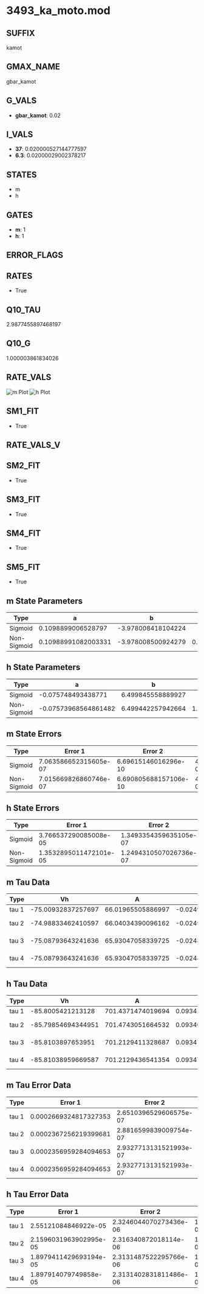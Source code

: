 # 3493_ka_moto.mod

## SUFFIX

kamot

## GMAX_NAME

gbar_kamot

## G_VALS

- **gbar_kamot**: 0.02

## I_VALS

- **37**: 0.020000527144777597
- **6.3**: 0.02000029002378217

## STATES

- m
- h

## GATES

- **m**: 1
- **h**: 1

## ERROR_FLAGS


## RATES

- True

## Q10_TAU

2.9877455897468197

## Q10_G

1.000003861834026

## RATE_VALS

![m Plot](/Users/pbozelos/Dropbox/icg-Chai-Panos/supermodels/output_markdown_files/K/3493_ka_moto.mod/images/m.png)
![h Plot](/Users/pbozelos/Dropbox/icg-Chai-Panos/supermodels/output_markdown_files/K/3493_ka_moto.mod/images/h.png)

## SM1_FIT

- True

## RATE_VALS_V

## SM2_FIT

- True

## SM3_FIT

- True

## SM4_FIT

- True

## SM5_FIT

- True

## m State Parameters

| Type | a | b | c | d |
| --- | --- | --- | --- | --- |
| Sigmoid | 0.1098899006528797 | -3.978008418104224 |
| Non-Sigmoid | 0.10988991082003331 | -3.978008500924279 | 0.9999999567832116 | 6.971883164989216e-08 |

## h State Parameters

| Type | a | b | c | d |
| --- | --- | --- | --- | --- |
| Sigmoid | -0.075748493438771 | 6.499845558889927 |
| Non-Sigmoid | -0.07573968564861482 | 6.499442257942664 | 1.0001616114682252 | -2.070162918909391e-06 |

## m State Errors

| Type | Error 1 | Error 2 | Error 3 |
| --- | --- | --- | --- |
| Sigmoid | 7.063586652315605e-07 | 6.69615146016296e-10 | 4.1318683667063825e-07 |
| Non-Sigmoid | 7.015669826860746e-07 | 6.690805688157106e-10 | 4.103839261228499e-07 |

## h State Errors

| Type | Error 1 | Error 2 | Error 3 |
| --- | --- | --- | --- |
| Sigmoid | 3.766537290085008e-05 | 1.3493354359635105e-07 | 3.2681696432231546e-05 |
| Non-Sigmoid | 1.3532895011472101e-05 | 1.2494310507026736e-07 | 1.1742296240593175e-05 |

## m Tau Data

| Type | Vh | A | b1 | b2 | c1 | c2 | d1 | d2 | e1 | e2 |
| --- | --- | --- | --- | --- | --- | --- | --- | --- | --- | --- |
| tau 1 | -75.00932837257697 | 66.01965505886997 | -0.0249033440092992 | -0.0581454500390415 |
| tau 2 | -74.98833462410597 | 66.04034390096162 | -0.024933274192415516 | 2.5185296735162157e-07 | -0.05811115082677579 | -1.2625792334658757e-07 |
| tau 3 | -75.08793643241636 | 65.93047058339725 | -0.024810734386907347 | -9.73949421218919e-07 | 4.022366599699133e-09 | -0.05833301181650511 | -5.701803270015865e-06 | -6.817693753803006e-08 |
| tau 4 | -75.08793643241636 | 65.93047058339725 | -0.024810734386907347 | -9.73949421218919e-07 | 4.022366599699133e-09 | 0.0 | -0.05833301181650511 | -5.701803270015865e-06 | -6.817693753803006e-08 | 0.0 |

## h Tau Data

| Type | Vh | A | b1 | b2 | c1 | c2 | d1 | d2 | e1 | e2 |
| --- | --- | --- | --- | --- | --- | --- | --- | --- | --- | --- |
| tau 1 | -85.8005421213128 | 701.4371474019694 | 0.09342002601372848 | 0.031138493668186083 |
| tau 2 | -85.79854694344951 | 701.4743051664532 | 0.0934096782818787 | -1.2783083521097578e-07 | 0.031143247773882672 | -4.483638775013915e-08 |
| tau 3 | -85.8103897653951 | 701.2129411328687 | 0.09347246886232992 | 2.4863100468659527e-06 | 5.294572186512847e-08 | 0.031113352065848556 | 3.5011548607081846e-07 | -1.6700688330601544e-09 |
| tau 4 | -85.81038959669587 | 701.2129436541354 | 0.09347246576086997 | 2.4864481814298953e-06 | 5.293888903712222e-08 | -1.9522755626668143e-12 | 0.03111335145395549 | 3.50092143651779e-07 | -1.6705506821126165e-09 | 1.3999493161006206e-14 |

## m Tau Error Data

| Type | Error 1 | Error 2 | Error 3 |
| --- | --- | --- | --- |
| tau 1 | 0.0002669324817327353 | 2.6510396529606575e-07 | 0.00013081233018677222 |
| tau 2 | 0.0002367256219399681 | 2.8816599839009754e-07 | 0.00011600922457943984 |
| tau 3 | 0.0002356959284094653 | 2.9327713131521993e-07 | 0.00011550461528937157 |
| tau 4 | 0.0002356959284094653 | 2.9327713131521993e-07 | 0.00011550461528937157 |

## h Tau Error Data

| Type | Error 1 | Error 2 | Error 3 |
| --- | --- | --- | --- |
| tau 1 | 2.55121084846922e-05 | 2.3246044070273436e-06 | 1.5995261995499462e-05 |
| tau 2 | 2.1596031963902995e-05 | 2.316340872018114e-06 | 1.3540009424665034e-05 |
| tau 3 | 1.8979411429693194e-05 | 2.3131487522295766e-06 | 1.1899473480228983e-05 |
| tau 4 | 1.897914079749858e-05 | 2.3131402831811486e-06 | 1.1899303802647851e-05 |

